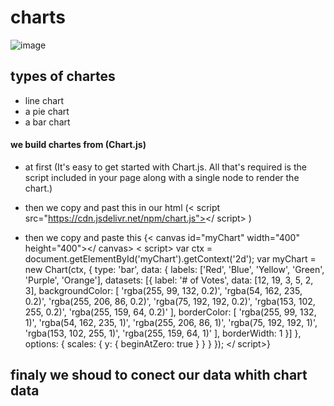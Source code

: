 # charts

![image](https://e3arabi.com/wp-content/uploads/2020/12/chart-2785979_960_720-780x470.jpg)


## types of chartes

* line chart
* a pie chart
* a bar chart 
#### we build chartes from (Chart.js)
* at first (It's easy to get started with Chart.js. All that's required is the script included in your page along with a single <canvas> node to render the chart.)

* then  we copy and past this in our html (< script src="https://cdn.jsdelivr.net/npm/chart.js"></ script>
)

* then  we copy and paste this {< canvas id="myChart" width="400" height="400"></ canvas>
< script>
var ctx = document.getElementById('myChart').getContext('2d');
var myChart = new Chart(ctx, {
    type: 'bar',
    data: {
        labels: ['Red', 'Blue', 'Yellow', 'Green', 'Purple', 'Orange'],
        datasets: [{
            label: '# of Votes',
            data: [12, 19, 3, 5, 2, 3],
            backgroundColor: [
                'rgba(255, 99, 132, 0.2)',
                'rgba(54, 162, 235, 0.2)',
                'rgba(255, 206, 86, 0.2)',
                'rgba(75, 192, 192, 0.2)',
                'rgba(153, 102, 255, 0.2)',
                'rgba(255, 159, 64, 0.2)'
            ],
            borderColor: [
                'rgba(255, 99, 132, 1)',
                'rgba(54, 162, 235, 1)',
                'rgba(255, 206, 86, 1)',
                'rgba(75, 192, 192, 1)',
                'rgba(153, 102, 255, 1)',
                'rgba(255, 159, 64, 1)'
            ],
            borderWidth: 1
        }]
    },
    options: {
        scales: {
            y: {
                beginAtZero: true
            }
        }
    }
});
</ script>} 


## finaly we shoud to conect our data whith chart data
